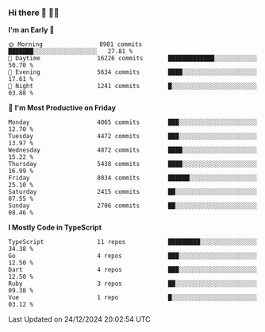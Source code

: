 ### Hi there 👋 🧑‍💻



<!--START_SECTION:waka-->
**I'm an Early 🐤** 

```text
🌞 Morning                8901 commits        ███████░░░░░░░░░░░░░░░░░░   27.81 % 
🌆 Daytime                16226 commits       █████████████░░░░░░░░░░░░   50.70 % 
🌃 Evening                5634 commits        ████░░░░░░░░░░░░░░░░░░░░░   17.61 % 
🌙 Night                  1241 commits        █░░░░░░░░░░░░░░░░░░░░░░░░   03.88 % 
```
📅 **I'm Most Productive on Friday** 

```text
Monday                   4065 commits        ███░░░░░░░░░░░░░░░░░░░░░░   12.70 % 
Tuesday                  4472 commits        ███░░░░░░░░░░░░░░░░░░░░░░   13.97 % 
Wednesday                4872 commits        ████░░░░░░░░░░░░░░░░░░░░░   15.22 % 
Thursday                 5438 commits        ████░░░░░░░░░░░░░░░░░░░░░   16.99 % 
Friday                   8034 commits        ██████░░░░░░░░░░░░░░░░░░░   25.10 % 
Saturday                 2415 commits        ██░░░░░░░░░░░░░░░░░░░░░░░   07.55 % 
Sunday                   2706 commits        ██░░░░░░░░░░░░░░░░░░░░░░░   08.46 % 
```


**I Mostly Code in TypeScript** 

```text
TypeScript               11 repos            █████████░░░░░░░░░░░░░░░░   34.38 % 
Go                       4 repos             ███░░░░░░░░░░░░░░░░░░░░░░   12.50 % 
Dart                     4 repos             ███░░░░░░░░░░░░░░░░░░░░░░   12.50 % 
Ruby                     3 repos             ██░░░░░░░░░░░░░░░░░░░░░░░   09.38 % 
Vue                      1 repo              █░░░░░░░░░░░░░░░░░░░░░░░░   03.12 % 
```




 Last Updated on 24/12/2024 20:02:54 UTC
<!--END_SECTION:waka-->


